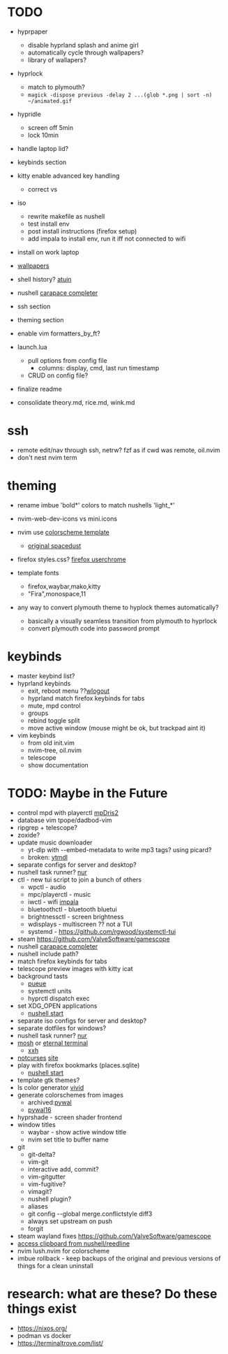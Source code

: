 # TODO
* hyprpaper
    * disable hyprland splash and anime girl
    * automatically cycle through wallpapers?
    * library of wallapers?
* hyprlock
    * match to plymouth?
    * `magick -dispose previous -delay 2 ...(glob *.png | sort -n) ~/animated.gif`
* hypridle
    * screen off 5min
    * lock 10min
* handle laptop lid?

* keybinds section
* kitty enable advanced key handling
    * correct <C-c> vs <C-C>

* iso
    * rewrite makefile as nushell
    * test install env
    * post install instructions (firefox setup)
    * add impala to install env, run it iff not connected to wifi

* install on work laptop
* [wallpapers](https://wallhaven.cc/)
* shell history? [atuin](https://atuin.sh/)
* nushell [carapace completer](https://github.com/carapace-sh/carapace)
* ssh section
* theming section
* enable vim formatters_by_ft?
* launch.lua
    * pull options from config file
        * columns: display, cmd, last run timestamp
    * CRUD on config file?

* finalize readme
* consolidate theory.md, rice.md, wink.md

# ssh
* remote edit/nav through ssh, netrw? fzf as if cwd was remote, oil.nvim
* don't nest nvim term

# theming
* rename imbue 'bold*' colors to match nushells 'light_*'
* nvim-web-dev-icons vs mini.icons
* nvim use [colorscheme template](https://github.com/datsfilipe/nvim-colorscheme-template)
    * [original spacedust](https://github.com/hallski/spacedust-theme)
* firefox styles.css? [firefox userchrome](https://trickypr.github.io/FirefoxCSS-Store.github.io/)
* template fonts
    * firefox,waybar,mako,kitty
    * "Fira",monospace,11

* any way to convert plymouth theme to hyplock themes automatically?
    * basically a visually seamless transition from plymouth to hyprlock
    * convert plymouth code into password prompt


# keybinds
* master keybind list?
* hyprland keybinds
    * exit, reboot menu ??[wlogout](https://github.com/ArtsyMacaw/wlogout)
    * hyprland match firefox keybinds for tabs
    * mute, mpd control
    * groups
    * rebind toggle split
    * move active window (mouse might be ok, but trackpad aint it)
* vim keybinds
    * from old init.vim
    * nvim-tree, oil.nvim
    * telescope
    * <A-q> show documentation

# TODO: Maybe in the Future
* control mpd with playerctl [mpDris2](https://github.com/eonpatapon/mpDris2)
* database vim tpope/dadbod-vim
* ripgrep + telescope?
* zoxide?
* update music downloader
    * yt-dlp with --embed-metadata to write mp3 tags? using picard?
    * broken: [ytmdl](https://aur.archlinux.org/packages/ytmdl)
* separate configs for server and desktop?
* nushell task runner? [nur](https://github.com/nur-taskrunner/nur)
* ctl - new tui script to join a bunch of others
    * wpctl - audio
    * mpc/playerctl - music
    * iwctl - wifi [impala](https://github.com/pythops/impala)
    * bluetoothctl - bluetooth  bluetui
    * brightnessctl - screen brightness
    * wdisplays - multiscreen ?? not a TUI
    * systemd - https://github.com/rgwood/systemctl-tui
* steam https://github.com/ValveSoftware/gamescope
* nushell [carapace completer](https://github.com/carapace-sh/carapace)
* nushell include path?
* match firefox keybinds for tabs
* telescope preview images with kitty icat
* background tasts
    * [pueue](https://www.nushell.sh/book/background_task.html)
    * systemctl units
    * hyprctl dispatch exec
* set XDG_OPEN applications
    * [nushell start](https://www.nushell.sh/commands/docs/start.html)
* separate iso configs for server and desktop?
* separate dotfiles for windows?
* nushell task runner? [nur](https://github.com/nur-taskrunner/nur)
* [mosh](https://mosh.org/) or [eternal terminal](https://eternalterminal.dev/)
    * [xxh](https://github.com/xxh/xxh)
* [notcurses](https://github.com/dankamongmen/notcurses) [site](https://notcurses.com/)
* play with firefox bookmarks (places.sqlite)
    * [nushell start](https://www.nushell.sh/commands/docs/start.html)
* template gtk themes?
* ls color generator [vivid](https://github.com/sharkdp/vivid)
* generate colorschemes from images
    * archived:[pywal](https://github.com/dylanaraps/pywal)
    * [pywal16](https://github.com/eylles/pywal16)
* hyprshade - screen shader frontend
* window titles
    * waybar - show active window title
    * nvim set title to buffer name
* git
    * git-delta?
    * vim-git
    * interactive add, commit?
    * vim-gitgutter
    * vim-fugitive?
    * vimagit?
    * nushell plugin?
    * aliases
    * git config --global merge.conflictstyle diff3
    * always set upstream on push
    * forgit
* steam wayland fixes https://github.com/ValveSoftware/gamescope
* [access clipboard from nushell/reedline](https://github.com/nushell/reedline/issues/745)
* nvim lush.nvim for colorscheme
* imbue rollback - keep backups of the original and previous versions of things for a clean uninstall

# research: what are these? Do these things exist
* https://nixos.org/
* podman vs docker
* https://terminaltrove.com/list/
